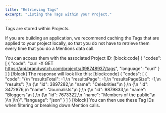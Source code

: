 ```yaml
---
title: "Retrieving Tags"
excerpt: "Listing the Tags within your Project."
---
```

Tags are stored within Projects.

If you are building an application, we recommend caching the Tags that are applied to your project locally, so that you do not have to retrieve them every time that you do a Mentions data call.

You can access them with the associated Project ID:
[block:code]
{
  "codes": [
    {
      "code": "curl -X GET https://api.brandwatch.com/projects/398748937/tags",
      "language": "curl"
    }
  ]
}
[/block]
The response will look like this:
[block:code]
{
  "codes": [
    {
      "code": "{\n  \"resultsTotal\": -1,\n  \"resultsPage\": -1,\n  \"resultsPageSize\": -1,\n  \"results\": [\n    {\n      \"id\": 3897282,\n      \"name\": \"Celebrities\"\n    },\n    {\n      \"id\": 3472876,\n      \"name\": \"Journalists\"\n    },\n    {\n      \"id\": 9879833,\n      \"name\": \"Bloggers\"\n    },\n    {\n      \"id\": 7673322,\n      \"name\": \"Members of the public\"\n    }\n  ]\n}",
      "language": "json"
    }
  ]
}
[/block]
You can then use these Tag IDs when filtering or breaking down Mention calls.